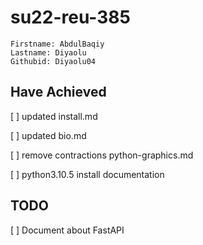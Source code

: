 # su22-reu-385

```
Firstname: AbdulBaqiy
Lastname: Diyaolu
Githubid: Diyaolu04
```
## Have Achieved
 [ ] updated install.md
 
 [ ] updated bio.md
 
 [ ] remove contractions python-graphics.md
 
 [ ] python3.10.5 install documentation
 
 ## TODO
 
 [ ] Document about FastAPI

